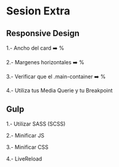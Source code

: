 # Sesion Extra

## Responsive Design

1.- Ancho del card ➡️ %

2.- Margenes horizontales ➡️ %

3.- Verificar que el .main-container ➡️ %

4.- Utiliza tus Media Querie y tu Breakpoint

## Gulp

1.- Utilizar SASS (SCSS)

2.- Minificar JS

3.- Minificar CSS

4.- LiveReload
